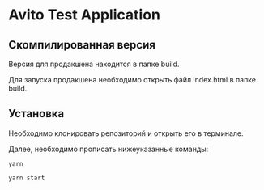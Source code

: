 # Avito Test Application

## Скомпилированная версия

Версия для продакшена находится в папке build.

Для запуска продакшена необходимо открыть файл index.html в папке build.

## Установка

Необходимо клонировать репозиторий и открыть его в терминале.

Далее, необходимо прописать нижеуказанные команды:


```
yarn

yarn start
```
